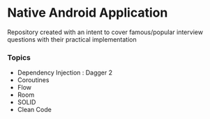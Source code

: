 # Native Android Application

Repository created with an intent to cover famous/popular interview questions with their practical implementation

### Topics 
- Dependency Injection : Dagger 2
- Coroutines
- Flow
- Room
- SOLID
- Clean Code
